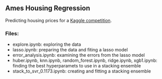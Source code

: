 ## Ames Housing Regression
Predicting housing prices for a [Kaggle competition](https://www.kaggle.com/c/house-prices-advanced-regression-techniques).

### Files:
- explore.ipynb: exploring the data
- lasso.ipynb: preparing the data and fiting a lasso model
- error_analysis.ipynb: examining the errors from the lasso model
- huber.ipynb, knn.ipynb, random_forest.ipynb, ridge.ipynb, xgb1.ipynb: finding the best hyperparamets to use in a stacking ensemble
- stack_to_svr_0.1173.ipynb: creating and fitting a stacking ensemble


